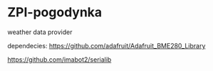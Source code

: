 # ZPI-pogodynka
weather data provider

dependecies:
https://github.com/adafruit/Adafruit_BME280_Library

https://github.com/imabot2/serialib
